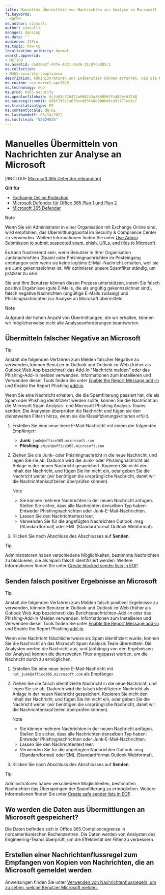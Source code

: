 ```yaml
---
title: Manuelles Übermitteln von Nachrichten zur Analyse an Microsoft
f1.keywords:
- NOCSH
ms.author: siosulli
author: siosulli
manager: dansimp
ms.date: ''
audience: ITPro
ms.topic: how-to
localization_priority: Normal
search.appverid:
- MET150
ms.assetid: dad30e2f-93fe-4d21-9a36-21c87ced85c1
ms.collection:
- M365-security-compliance
description: Administratoren und Endbenutzer können erfahren, wie Sie Nachrichten (gute E-Mails, die als ungültige oder ungültige E-Mails zugelassen sind) zur Analyse an Microsoft senden.
ms.custom: seo-marvel-apr2020
ms.technology: mdo
ms.prod: m365-security
ms.openlocfilehash: 9c3a02c710472a996245a38d996ff4485efd1748
ms.sourcegitcommit: 686f192e1a650ec805fe8e908b46ca51771ed41f
ms.translationtype: MT
ms.contentlocale: de-DE
ms.lasthandoff: 05/24/2021
ms.locfileid: "52624025"
---
```

# <a name="manually-submit-messages-to-microsoft-for-analysis"></a>Manuelles Übermitteln von Nachrichten zur Analyse an Microsoft

[!INCLUDE [Microsoft 365 Defender rebranding](../includes/microsoft-defender-for-office.md)]

**Gilt für**
- [Exchange Online Protection](exchange-online-protection-overview.md)
- [Microsoft Defender für Office 365 Plan 1 und Plan 2](defender-for-office-365.md)
- [Microsoft 365 Defender](../defender/microsoft-365-defender.md)

> [!NOTE]
> Wenn Sie ein Administrator in einer Organisation mit Exchange Online sind, wird empfohlen, das Übermittlungsportal im Security & Compliance Center zu verwenden. Weitere Informationen finden Sie unter [Use Admin Submission to submit suspected spam, phish, URLs, and files to Microsoft](admin-submission.md).

Es kann frustrierend sein, wenn Benutzer in Ihrer Organisation Junknachrichten (Spam) oder Phishingnachrichten im Posteingang empfangen oder wenn sie keine legitime E-Mail-Nachricht erhalten, weil sie als Junk gekennzeichnet ist. Wir optimieren unsere Spamfilter ständig, um präziser zu sein.

Sie und Ihre Benutzer können diesen Prozess unterstützen, indem Sie falsch positive Ergebnisse (gute E-Mails, die als ungültig gekennzeichnet sind), falsch negative Nachrichten (ungültige E-Mails zulässig) und Phishingnachrichten zur Analyse an Microsoft übermitteln.

> [!NOTE]
> Aufgrund der hohen Anzahl von Übermittlungen, die wir erhalten, können wir möglicherweise nicht alle Analyseanforderungen beantworten.

## <a name="submit-false-negatives-to-microsoft"></a>Übermitteln falscher Negative an Microsoft

> [!TIP]
> Anstatt die folgenden Verfahren zum Melden falscher Negative zu verwenden, können Benutzer in Outlook und Outlook im Web (früher als Outlook Web App bezeichnet) das Add-In "Nachricht melden" oder das Phishing-Add-In melden verwenden. Informationen zum Installieren und Verwenden dieser Tools finden Sie unter [Enable the Report Message add-in](enable-the-report-message-add-in.md) und Enable the Report Phishing [add-in](enable-the-report-phish-add-in.md).

Wenn Sie eine Nachricht erhalten, die die Spamfilterung passiert hat, die als Spam oder Phishing identifiziert werden sollte, können Sie die Nachricht an die Microsoft Spam Analysis- und Microsoft Phishing Analysis Teams senden. Die Analysten überprüfen die Nachricht und fügen sie den dienstweiten Filtern hinzu, wenn sie die Klassifizierungskriterien erfüllt.

1. Erstellen Sie eine neue leere E-Mail-Nachricht mit einem der folgenden Empfänger:

   - **Junk**: `junk@office365.microsoft.com`
   - **Phishing**: `phish@office365.microsoft.com`

2. Ziehen Sie die Junk- oder Phishingnachricht in die neue Nachricht, und legen Sie sie ab. Dadurch wird die Junk- oder Phishingnachricht als Anlage in der neuen Nachricht gespeichert. Kopieren Sie nicht den Inhalt der Nachricht, und fügen Sie ihn nicht ein, oder geben Sie die Nachricht weiter (wir benötigen die ursprüngliche Nachricht, damit wir die Nachrichtenkopfzeilen überprüfen können).

   > [!NOTE]
   >
   > - Sie können mehrere Nachrichten in der neuen Nachricht anfügen. Stellen Sie sicher, dass alle Nachrichten denselben Typ haben: Entweder Phishingnachrichten oder Junk-E-Mail-Nachrichten.
   > - Lassen Sie den Nachrichtentext leer.
   > - Verwenden Sie für die angefügten Nachrichten Outlook .msg (Standardformat) oder EML (Standardformat Outlook Webformat).

3. Klicken Sie nach Abschluss des Abschlusses auf **Senden**.

> [!TIP]
> Administratoren haben verschiedene Möglichkeiten, bestimmte Nachrichten zu blockieren, die als Spam falsch identifiziert werden. Weitere Informationen finden Sie unter [Create blocked sender lists in EOP](create-block-sender-lists-in-office-365.md).

## <a name="submit-false-positives-to-microsoft"></a>Senden falsch positiver Ergebnisse an Microsoft

> [!TIP]
> Anstatt die folgenden Verfahren zum Melden falsch positiver Ergebnisse zu verwenden, können Benutzer in Outlook und Outlook im Web (früher als Outlook Web App bezeichnet) das Berichtsnachrichten-Add-In oder das Phishing-Add-In Melden verwenden. Informationen zum Installieren und Verwenden dieser Tools finden Sie unter [Enable the Report Message add-in](enable-the-report-message-add-in.md) und Enable the Report Phishing [add-in](enable-the-report-phish-add-in.md).

Wenn eine Nachricht fälschlicherweise als Spam identifiziert wurde, können Sie die Nachricht an das Microsoft Spam Analysis Team übermitteln. Die Analysten werten die Nachricht aus, und (abhängig von den Ergebnissen der Analyse) können die dienstweiten Filter angepasst werden, um die Nachricht durch zu ermöglichen.

1. Erstellen Sie eine neue leere E-Mail-Nachricht mit `not_junk@office365.microsoft.com` als Empfänger.

2. Ziehen Sie die falsch identifizierte Nachricht in die neue Nachricht, und legen Sie sie ab. Dadurch wird die falsch identifizierte Nachricht als Anlage in der neuen Nachricht gespeichert. Kopieren Sie nicht den Inhalt der Nachricht, und fügen Sie ihn nicht ein, oder geben Sie die Nachricht weiter (wir benötigen die ursprüngliche Nachricht, damit wir die Nachrichtenkopfzeilen überprüfen können).

   > [!NOTE]
   >
   > - Sie können mehrere Nachrichten in der neuen Nachricht anfügen. Stellen Sie sicher, dass alle Nachrichten denselben Typ haben: Entweder Phishingnachrichten oder Junk-E-Mail-Nachrichten.
   > - Lassen Sie den Nachrichtentext leer.
   > - Verwenden Sie für die angefügten Nachrichten Outlook .msg (Standardformat) oder EML (Standardformat Outlook Webformat).

3. Klicken Sie nach Abschluss des Abschlusses auf **Senden**.

> [!TIP]
> Administratoren haben verschiedene Möglichkeiten, bestimmten Nachrichten das Überspringen der Spamfilterung zu ermöglichen. Weitere Informationen finden Sie unter [Create safe sender lists in EOP](create-safe-sender-lists-in-office-365.md).

## <a name="where-is-the-data-from-submissions-to-microsoft-stored"></a>Wo werden die Daten aus Übermittlungen an Microsoft gespeichert?

Die Daten befinden sich in Office 365 Compliancegrenze in nordamerikanischen Rechenzentren. Die Daten werden von Analysten des Engineering-Teams überprüft, um die Effektivität der Filter zu verbessern.

## <a name="create-a-mail-flow-rule-to-receive-copies-of-messages-that-are-reported-to-microsoft"></a>Erstellen einer Nachrichtenflussregel zum Empfangen von Kopien von Nachrichten, die an Microsoft gemeldet werden

Anweisungen finden Sie unter [Verwenden von Nachrichtenflussregeln, um zu sehen, welche Benutzer Microsoft melden.](/exchange/security-and-compliance/mail-flow-rules/use-rules-to-see-what-users-are-reporting-to-microsoft)
